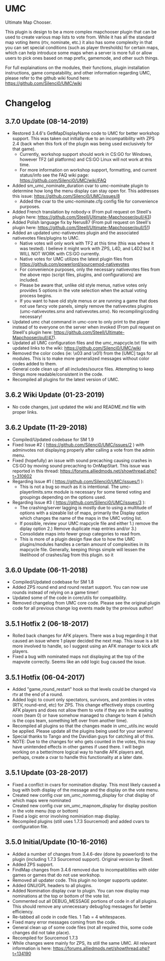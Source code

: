 # UMC
Ultimate Map Chooser.

This plugin is design to be a more complex mapchooser plugin that can be used to create various map lists to vote from. While it has all the standard map voting items (rtv, nominate, etc.) it also has some complexity in that you can set special conditions (such as player thresholds) for certain maps, which can help introduce some maps when a server is more full or allow users to pick ones based on map prefix, gamemode, and other such things.

For full explainations on the modules, their functions, plugin installation instructions, game compatability, and other information regarding UMC, please refer to the github wiki found here:
https://github.com/Silenci0/UMC/wiki


# Changelog
3.7.0 Update (08-14-2019)
-----------------
- Restored 3.4.6's GetMapDisplayName code to UMC for better workshop support. This was taken out initially due to an incompatibility with ZPS 2.4 (back when this fork of the plugin was being used exclusively for that game).
    * Currently, workshop support should work in CS:GO for Windows, however TF2 (all platforms) and CS:GO Linux will not work at this time.
    * For more information on workshop support, formatting, and current status/info see the FAQ wiki page: https://github.com/Silenci0/UMC/wiki/FAQ
- Added sm_umc_nominate_duration cvar to umc-nominate plugin to determine how long the menu display can stay open for. This addresses this issue: https://github.com/Silenci0/UMC/issues/8
    * Added the cvar to the umc-nominate.cfg config file for convenience purposes.
- Added French translation by nobody-x (From pull request on Steell's plugin here: https://github.com/Steell/Ultimate-Mapchooser/pull/43)
- Added Polish language fix by Nerus87 (From pull request on Steell's plugin here: https://github.com/Steell/Ultimate-Mapchooser/pull/51)
- Added an updated umc-nativevotes plugin and the associated nativevotes files/plugins to UMC. 
    * Native votes will only work with TF2 at this time (this was where it was tested). I believe it might work with ZPS, L4D, and L4D2 but it WILL NOT WORK with CS:GO currently.
    * Native votes for UMC utilizes the latest plugin files from https://github.com/powerlord/sourcemod-nativevotes
    * For convenience purposes, only the necessary nativevotes files from the above repo (script files, plugins, and configurations) are included.
    * Please be aware that, unlike old style menus, native votes only provides 5 options in the vote selection when the actual voting process begins.
    * If you want to have old style menus or are running a game that does not use fancy vote panels, simply remove the nativevotes plugins (umc-nativevotes.smx and nativevotes.smx). No recompiling/coding necessary!
- Updated umc chat command in umc-core to only print to the player instead of to everyone on the server when invoked (From pull request on Steell's plugin here: https://github.com/Steell/Ultimate-Mapchooser/pull/47).
- Updated all UMC configuration files and the umc_mapcycle.txt file with updated links to the wiki: https://github.com/Silenci0/UMC/wiki 
- Removed the color codes (ie: \x03 and \x01) from the [UMC] tags for all modules. This is to make more generalized messages without color codes added to them. 
- General code clean up of all includes/source files. Attempting to keep things more readable/consistent in the code.
- Recompiled all plugins for the latest version of UMC.

3.6.2 Wiki Update (01-23-2019)
-----------------
- No code changes, just updated the wiki and README.md file with proper links.

3.6.2 Update (11-29-2018)
-----------------
- Compiled/Updated codebase for SM 1.9
- Fixed Issue #2 ( https://github.com/Silenci0/UMC/issues/2 ) with adminvotes not displaying properly after calling a vote from the admin menu.
- Fixed (hopefully) an issue with sound precaching causing crashes in CS:GO by moving sound precaching to OnMapStart. This issue was reported in this thread: https://forums.alliedmods.net/showthread.php?t=310602
- Regarding Issue #1 ( https://github.com/Silenci0/UMC/issues/1 ):
    * This is not a bug so much as it is intentional. The umc-playerlimits.smx module is necessary for some tiered voting and groupings depending on the options used.
- Regarding Issue #3 ( https://github.com/Silenci0/UMC/issues/3 ):
    * The crashing/server lagging is mostly due to using a multitude of options with a sizeable list of maps, primarily the Display option which changes the name of the maps in the UMC voting list.
    * If possible, review your UMC mapcycle file and either 1.) remove the diplay option 2.) Remove duplicate map entries and/or 3.) Consolidate maps into fewer group categories to read from.
    * This is more of a plugin design flaw due to how the UMC plugins/modules handles a certain amount of complexities in its mapcycle file. Generally, keeping things simple will lessen the likelihood of crashes/lag from this plugin. so it

3.6.0 Update (06-11-2018)
-----------------
- Compiled/Updated codebase for SM 1.8
- Added ZPS round end and round restart support. You can now use rounds instead of relying on a game timer!
- Updated some of the code in core/utils for compatibility.
- Removed changelog from UMC core code. Please see the original plugin code for all previous change log events made by the previous author!

3.5.1 Hotfix 2 (06-18-2017)
-----------------
- Rolled back changes for AFK players. There was a bug regarding it that caused an issue where 1 player decided the next map. This issue is a bit more involved to handle, so I suggest using an AFK manager to kick afk players.
- Fixed a bug with nominated maps not displaying at the top of the mapvote correctly. Seems like an odd logic bug caused the issue.

3.5.1 Hotfix (06-04-2017)
-----------------
- Added "game_round_restart" hook so that levels could be changed via rtv at the end of a round. 
- Added logic to count only spectators, survivors, and zombies in votes (RTV, round-end, etc) for ZPS. This change effectively stops counting AFK players and does not allow them to vote if they are in the waiting room (team 0) or have somehow managed to change to team 4 (which is the cops team, something left over from another time).
- Recompiled all plugins so that the changes made in umc_utils.inc would be applied. Please update all the plugins being used for your servers!
- Special thanks to Tango and the Davidian guys for catching all of this. 
- NOTE: Due to the changes for who gets counted in the votes, this may have unintended effects in other games if used there. I will begin working on a better/more logical way to handle AFK players and, perhaps, create a cvar to handle this functionality at a later date.

3.5.1 Update (03-28-2017)
-----------------
- Fixed a conflict in cvars for nomination display. This most likely caused a bug with both display of the message and the display on the vote menu.
- Created new config cvar sm_umc_nommsg_display for chat display of which maps were nominated
- Created new config cvar sm_umc_mapnom_display for display position in the vote menu (top or bottom)
- Fixed a logic error involving nominiation map display.
- Recompiled plugins (still uses 1.7.3 Sourcemod) and added cvars to configuration file.

3.5.0 Initial/Update (10-16-2016)
-----------------
- Added a number of changes from 3.4.6-dev (done by powerlord) to the plugin (including 1.7.3 Sourcemod support). Original version by Steell.
- Added ZPS support.
- FindMap changes from 3.4.6 removed due to incompatiblities with older games or games that do not use workshop.
- Removed all updater code. This plugin no longer supports updater.
- Added GNU/GPL headers to all plugins.
- Added Nomination display cvar to plugin. You can now display map nominations at the top or bottom of the vote list.
- Commented out all DEBUG_MESSAGE portions of code in of all plugins. This should remove any unnecessary debug/log messages for better efficiency.
- Re-tabbed all code in code files. 1 Tab = 4 whitespaces.
- Fixed many error messages coming from the code.
- General clean up of some code files (not all required this, some code changes did not take place).
- Recompiled for Sourcemod 1.7.3
- While changes were mainly for ZPS, its still the same UMC. All relevant information is here: https://forums.alliedmods.net/showthread.php?t=134190
